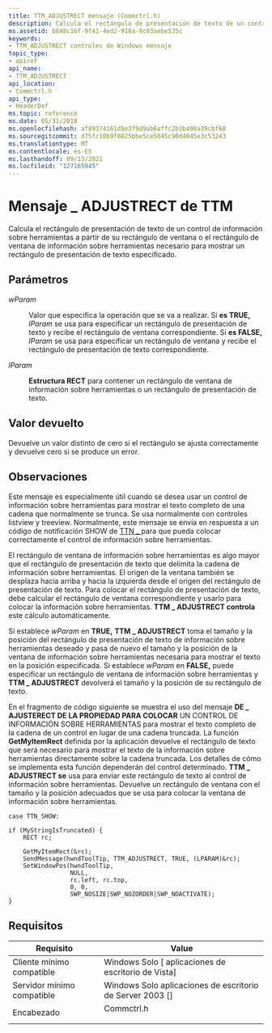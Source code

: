 ```yaml
---
title: TTM_ADJUSTRECT mensaje (Commctrl.h)
description: Calcula el rectángulo de presentación de texto de un control de información sobre herramientas a partir de su rectángulo de ventana o el rectángulo de ventana de información sobre herramientas necesario para mostrar un rectángulo de presentación de texto especificado.
ms.assetid: b848c16f-9f41-4ed2-918a-9c03aebe535c
keywords:
- TTM_ADJUSTRECT controles de Windows mensaje
topic_type:
- apiref
api_name:
- TTM_ADJUSTRECT
api_location:
- Commctrl.h
api_type:
- HeaderDef
ms.topic: reference
ms.date: 05/31/2018
ms.openlocfilehash: af89374161d5e3f9d9ab6affc2b3b498a39cbf68
ms.sourcegitcommit: d75fc10b9f0825bbe5ce5045c90d4045e3c53243
ms.translationtype: MT
ms.contentlocale: es-ES
ms.lasthandoff: 09/13/2021
ms.locfileid: "127165945"
---
```

# <a name="ttm_adjustrect-message"></a>Mensaje \_ ADJUSTRECT de TTM

Calcula el rectángulo de presentación de texto de un control de información sobre herramientas a partir de su rectángulo de ventana o el rectángulo de ventana de información sobre herramientas necesario para mostrar un rectángulo de presentación de texto especificado.

## <a name="parameters"></a>Parámetros

<dl> <dt>

*wParam* 
</dt> <dd>

Valor que especifica la operación que se va a realizar. Si **es TRUE,** *lParam* se usa para especificar un rectángulo de presentación de texto y recibe el rectángulo de ventana correspondiente. Si **es FALSE,** *lParam* se usa para especificar un rectángulo de ventana y recibe el rectángulo de presentación de texto correspondiente.

</dd> <dt>

*lParam* 
</dt> <dd>

**Estructura RECT** para contener un rectángulo de ventana de información sobre herramientas o un rectángulo de presentación de texto.

</dd> </dl>

## <a name="return-value"></a>Valor devuelto

Devuelve un valor distinto de cero si el rectángulo se ajusta correctamente y devuelve cero si se produce un error.

## <a name="remarks"></a>Observaciones

Este mensaje es especialmente útil cuando se desea usar un control de información sobre herramientas para mostrar el texto completo de una cadena que normalmente se trunca. Se usa normalmente con controles listview y treeview. Normalmente, este mensaje se envía en respuesta a un código de notificación SHOW de [TTN \_ ](ttn-show.md) para que pueda colocar correctamente el control de información sobre herramientas.

El rectángulo de ventana de información sobre herramientas es algo mayor que el rectángulo de presentación de texto que delimita la cadena de información sobre herramientas. El origen de la ventana también se desplaza hacia arriba y hacia la izquierda desde el origen del rectángulo de presentación de texto. Para colocar el rectángulo de presentación de texto, debe calcular el rectángulo de ventana correspondiente y usarlo para colocar la información sobre herramientas. **TTM \_ ADJUSTRECT controla** este cálculo automáticamente.

Si establece *wParam* en **TRUE,** **TTM \_ ADJUSTRECT** toma el tamaño y la posición del rectángulo de presentación de texto de información sobre herramientas deseado y pasa de nuevo el tamaño y la posición de la ventana de información sobre herramientas necesaria para mostrar el texto en la posición especificada. Si establece *wParam* en **FALSE,** puede especificar un rectángulo de ventana de información sobre herramientas y **TTM \_ ADJUSTRECT** devolverá el tamaño y la posición de su rectángulo de texto.

En el fragmento de código siguiente se muestra el uso del mensaje **DE \_ AJUSTERECT DE LA PROPIEDAD PARA COLOCAR** UN CONTROL DE INFORMACIÓN SOBRE HERRAMIENTAS para mostrar el texto completo de la cadena de un control en lugar de una cadena truncada. La función **GetMyItemRect** definida por la aplicación devuelve el rectángulo de texto que será necesario para mostrar el texto de la información sobre herramientas directamente sobre la cadena truncada. Los detalles de cómo se implementa esta función dependerán del control determinado. **TTM \_ ADJUSTRECT se** usa para enviar este rectángulo de texto al control de información sobre herramientas. Devuelve un rectángulo de ventana con el tamaño y la posición adecuados que se usa para colocar la ventana de información sobre herramientas.


```
case TTN_SHOW:

if (MyStringIsTruncated) {
    RECT rc;
    
    GetMyItemRect(&rc);
    SendMessage(hwndToolTip, TTM_ADJUSTRECT, TRUE, (LPARAM)&rc);
    SetWindowPos(hwndToolTip,
                 NULL,
                 rc.left, rc.top,
                 0, 0,
                 SWP_NOSIZE|SWP_NOZORDER|SWP_NOACTIVATE);
} 
```



## <a name="requirements"></a>Requisitos



| Requisito | Value |
|-------------------------------------|---------------------------------------------------------------------------------------|
| Cliente mínimo compatible<br/> | Windows Solo \[ aplicaciones de escritorio de Vista\]<br/>                                        |
| Servidor mínimo compatible<br/> | Windows Solo aplicaciones de escritorio de Server 2003 \[\]<br/>                                  |
| Encabezado<br/>                   | <dl> <dt>Commctrl.h</dt> </dl> |



 

 





